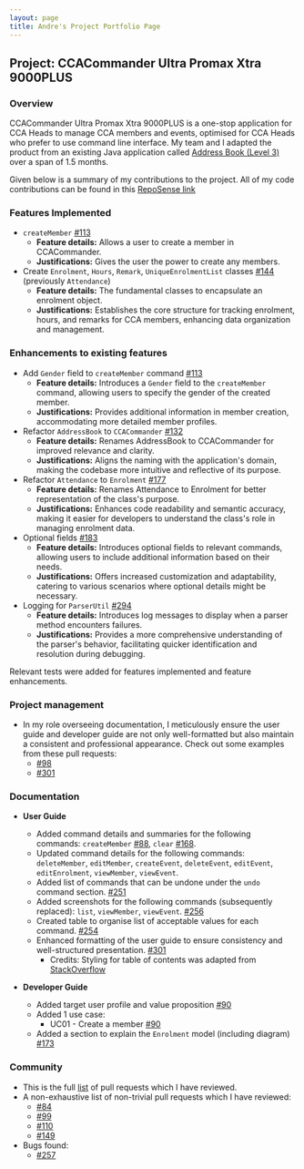 ```yaml
---
layout: page
title: Andre's Project Portfolio Page
---
```


## Project: CCACommander Ultra Promax Xtra 9000PLUS

### Overview

CCACommander Ultra Promax Xtra 9000PLUS is a one-stop application for CCA Heads to manage CCA members and events, optimised for CCA Heads who prefer to use command line interface.
My team and I adapted the product from an existing Java application called [Address Book (Level 3)](https://se-education.org/addressbook-level3/) over a span of 1.5 months.

Given below is a summary of my contributions to the project. All of my code contributions can be found in this [RepoSense link](https://nus-cs2103-ay2324s1.github.io/tp-dashboard/?search=andrechuakj&breakdown=true#/)

### Features Implemented
* `createMember` [#113](https://github.com/AY2324S1-CS2103T-F11-1/tp/pull/113)
  * **Feature details:** Allows a user to create a member in CCACommander.
  * **Justifications:** Gives the user the power to create any members.
* Create `Enrolment`, `Hours`, `Remark`, `UniqueEnrolmentList` classes [#144](https://github.com/AY2324S1-CS2103T-F11-1/tp/pull/144) (previously `Attendance`)
    * **Feature details:** The fundamental classes to encapsulate an enrolment object.
    * **Justifications:** Establishes the core structure for tracking enrolment, hours, and remarks for CCA members, enhancing data organization and management.

### Enhancements to existing features
* Add `Gender` field to `createMember` command [#113](https://github.com/AY2324S1-CS2103T-F11-1/tp/pull/113)
    * **Feature details:** Introduces a `Gender` field to the `createMember` command, allowing users to specify the gender of the created member.
    * **Justifications:** Provides additional information in member creation, accommodating more detailed member profiles.
* Refactor `AddressBook` to `CCACommander` [#132](https://github.com/AY2324S1-CS2103T-F11-1/tp/pull/132)
    * **Feature details:** Renames AddressBook to CCACommander for improved relevance and clarity.
    * **Justifications:** Aligns the naming with the application's domain, making the codebase more intuitive and reflective of its purpose.
* Refactor `Attendance` to `Enrolment` [#177](https://github.com/AY2324S1-CS2103T-F11-1/tp/pull/177)
    * **Feature details:** Renames Attendance to Enrolment for better representation of the class's purpose.
    * **Justifications:** Enhances code readability and semantic accuracy, making it easier for developers to understand the class's role in managing enrolment data.
* Optional fields [#183](https://github.com/AY2324S1-CS2103T-F11-1/tp/pull/183)
    * **Feature details:** Introduces optional fields to relevant commands, allowing users to include additional information based on their needs.
    * **Justifications:** Offers increased customization and adaptability, catering to various scenarios where optional details might be necessary.
* Logging for `ParserUtil` [#294](https://github.com/AY2324S1-CS2103T-F11-1/tp/pull/294)
  * **Feature details:**  Introduces log messages to display when a parser method encounters failures.
  * **Justifications:** Provides a more comprehensive understanding of the parser's behavior, facilitating quicker identification and resolution during debugging.

Relevant tests were added for features implemented and feature enhancements.

### Project management
* In my role overseeing documentation, I meticulously ensure the user guide and developer guide are not only well-formatted but also maintain a consistent and professional appearance. Check out some examples from these pull requests:
  * [#98](https://github.com/AY2324S1-CS2103T-F11-1/tp/pull/98/files)
  * [#301](https://github.com/AY2324S1-CS2103T-F11-1/tp/pull/301)

### Documentation
* **User Guide**
    * Added command details and summaries for the following commands: `createMember` [#88](https://github.com/AY2324S1-CS2103T-F11-1/tp/pull/88), `clear` [#168](https://github.com/AY2324S1-CS2103T-F11-1/tp/pull/168).
    * Updated command details for the following commands: `deleteMember`, `editMember`, `createEvent`, `deleteEvent`,
 `editEvent`, `editEnrolment`, `viewMember`, `viewEvent`.
    * Added list of commands that can be undone under the `undo` command section. [#251](https://github.com/AY2324S1-CS2103T-F11-1/tp/pull/251)
    * Added screenshots for the following commands (subsequently replaced): `list`, `viewMember`, `viewEvent`. [#256](https://github.com/AY2324S1-CS2103T-F11-1/tp/pull/256)
    * Created table to organise list of acceptable values for each command. [#254](https://github.com/AY2324S1-CS2103T-F11-1/tp/pull/254)
    * Enhanced formatting of the user guide to ensure consistency and well-structured presentation. [#301](https://github.com/AY2324S1-CS2103T-F11-1/tp/pull/301)
      * Credits: Styling for table of contents was adapted from [StackOverflow]()

* **Developer Guide**
  * Added target user profile and value proposition [#90](https://github.com/AY2324S1-CS2103T-F11-1/tp/pull/90)
  * Added 1 use case:
    * UC01 - Create a member [#90](https://github.com/AY2324S1-CS2103T-F11-1/tp/pull/90)
  * Added a section to explain the `Enrolment` model (including diagram) [#173](https://github.com/AY2324S1-CS2103T-F11-1/tp/pull/173)



### Community
* This is the full [list](https://github.com/AY2324S1-CS2103T-F11-1/tp/pulls?q=is%3Apr+reviewed-by%3Aandrechuakj) of pull requests which I have reviewed.
* A non-exhaustive list of non-trivial pull requests which I have reviewed:
    * [#84](https://github.com/AY2324S1-CS2103T-F11-1/tp/pull/84)
    * [#99](https://github.com/AY2324S1-CS2103T-F11-1/tp/pull/99)
    * [#110](https://github.com/AY2324S1-CS2103T-F11-1/tp/pull/110)
    * [#149](https://github.com/AY2324S1-CS2103T-F11-1/tp/pull/149)
* Bugs found:
  * [#257](https://github.com/AY2324S1-CS2103T-F11-1/tp/issues/257)
